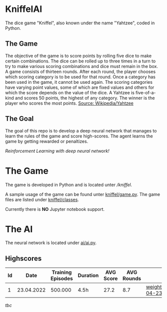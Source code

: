 # KniffelAI
The dice game "Kniffel", also known under the name "Yahtzee", coded in Python. 

## The Game

The objective of the game is to score points by rolling five dice to make certain combinations. The dice can be rolled up to three times in a turn to try to make various scoring combinations and dice must remain in the box. A game consists of thirteen rounds. After each round, the player chooses which scoring category is to be used for that round. Once a category has been used in the game, it cannot be used again. The scoring categories have varying point values, some of which are fixed values and others for which the score depends on the value of the dice. A Yahtzee is five-of-a-kind and scores 50 points, the highest of any category. The winner is the player who scores the most points. [Source: Wikipedia/Yahtzee](https://en.wikipedia.org/wiki/Yahtzee)

## The Goal

The goal of this repo is to develop a deep neural network that manages to learn the rules of the game and score high-scores. The agent learns the game by getting rewarded or penaltizes. 

*Reinforcement Learning with deep neural network!*

# The Game
The game is developed in Python and is located unter */kniffel*. 

A sample usage of the game can be found unter [kniffel/game.py](kniffel/game.py). The game files are listed under [kniffel/classes](kniffel/classes/).

Currently there is **NO** Jupyter notebook support.

# The AI

The neural network is located under [ai/ai.py](ai/ai.py).

## Highscores

| Id | Date       | Training Episodes | Duration | AVG Score | AVG Rounds | Weights                            |
|----|------------|-------------------|----------|-------|-|------------------------------------|
| 1  | 23.04.2022 | 500.000         | 4.5h       | 27.2   | 8.7 | [weights\p_date=2022-04-23-14_24_28](weights\p_date=2022-04-23-14_24_28) |
*tbc*